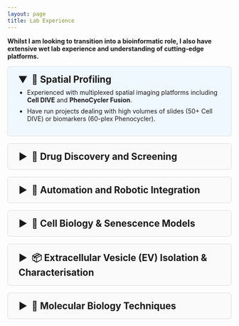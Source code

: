 ```yaml
---
layout: page
title: Lab Experience
---
```


<style>
  details {
    border: 1px solid #ddd;
    border-radius: 6px;
    padding: 1rem 1.5rem;
    margin-bottom: 1rem;
    background: #fafafa;
    transition: background 0.3s ease;
  }
  details[open] {
    background: #f0f8ff;
  }
  summary {
    font-size: 1.3rem;
    font-weight: 600;
    cursor: pointer;
    list-style: none;
  }
  summary::-webkit-details-marker {
    display: none;
  }
  summary:before {
    content: "▶";
    display: inline-block;
    margin-right: 10px;
    transition: transform 0.3s ease;
  }
  details[open] summary:before {
    transform: rotate(90deg);
  }
  ul {
    padding-left: 1.2rem;
    margin-top: 0.5rem;
  }
  ul li {
    margin-bottom: 0.5rem;
  }
  a {
    color: #007ACC;
    text-decoration: none;
    border-bottom: 1px solid transparent;
    transition: border-bottom 0.2s ease;
  }
  a:hover {
    border-bottom: 1px solid #007ACC;
  }
</style>

**Whilst I am looking to transition into a bioinformatic role, I also have extensive wet lab experience and understanding of cutting-edge platforms.**

<details open>
  <summary><strong>🧬 Spatial Profiling</strong></summary>
  <ul>
    <li>Experienced with multiplexed spatial imaging platforms including <strong>Cell DIVE</strong> and <strong>PhenoCycler Fusion</strong>.</li>
    <li>Have run projects dealing with high volumes of slides (50+ Cell DIVE) or biomarkers (60-plex Phenocycler).</li>
  </ul>
</details>

<details>
  <summary><strong>💊 Drug Discovery and Screening</strong></summary>
  <ul>
    <li>Delivered lead compound currently under evaluation with a commercial partner - <a href="https://www.qmul.ac.uk/blizard/about/news/items/queen-mary-research-team-heads-discovery-of-a-new-method-to-stop-the-growth-of-cancer-cells.html" target="_blank">Press Release</a></li>
    <li>Numerous rounds of lead optimisation as part of a multidisciplinary cross-University team (Dundee Drug Discovery Unit) to explore series structural activity relationships.</li>
    <li>Conducted high-throughput compound screening in 384-well format across multiple cancer cell lines.</li>
    <li>Operated IN Cell Analyzer 2200/6000 (including confocal mode) for high-content automated imaging.</li>
  </ul>
</details>

<details>
  <summary><strong>🤖 Automation and Robotic Integration</strong></summary>
  <ul>
    <li>Robotic automation experience using platforms such as PAA and CyBio FeliX for high-throughput liquid handling and assay miniaturisation.</li>
    <li>Operated BOND Rx automated slide stainer for multiplexed staining protocols.</li>
    <li>BAB robotics for Cell DIVE workflow automation.</li>
  </ul>
</details>

<details>
  <summary><strong>🧫 Cell Biology & Senescence Models</strong></summary>
  <ul>
    <li>Long-term culture of adult primary cells (&gt;200 days) and use of 3D spheroid models.</li>
    <li>Experienced with multiple senescence models: replicative (RS), oncogene-induced (OIS), therapy-induced (TIS), and paracrine senescence.</li>
    <li>Maintained a range of cancer cell lines (e.g. MB-468, MB-231, BT549, HCC1937, HeLa) in antibiotic-free conditions.</li>
  </ul>
</details>

<details>
  <summary><strong>📦 Extracellular Vesicle (EV) Isolation & Characterisation</strong></summary>
  <ul>
    <li>EV isolation via ultracentrifugation and size-exclusion chromatography.</li>
    <li>Characterisation using nanoparticle tracking analysis (NTA) and nano-flow cytometry.</li>
  </ul>
</details>

<details>
  <summary><strong>🧬 Molecular Biology Techniques</strong></summary>
  <ul>
    <li>Proficient in standard laboratory techniques including Western blotting, ELISA, PCR, and qPCR.</li>
  </ul>
</details>
